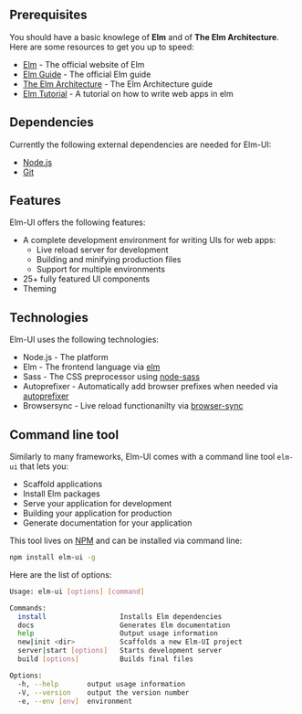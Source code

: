 ## Prerequisites
You should have a basic knowlege of **Elm** and of **The Elm Architecture**. Here are
some resources to get you up to speed:
* [Elm](http://elm-lang.org) - The official website of Elm
* [Elm Guide](http://guide.elm-lang.org) - The official Elm guide
* [The Elm Architecture](http://guide.elm-lang.org/architecture/) - The Elm Architecture guide
* [Elm Tutorial](http://www.elm-tutorial.org/en/) - A tutorial on how to write
  web apps in elm

## Dependencies
Currently the following external dependencies are needed for Elm-UI:
* [Node.js](https://nodejs.org/en/)
* [Git](https://git-scm.com)

## Features
Elm-UI offers the following features:
* A complete development environment for writing UIs for web apps:
  * Live reload server for development
  * Building and minifying production files
  * Support for multiple environments
* 25+ fully featured UI components
* Theming

## Technologies
Elm-UI uses the following technologies:
* Node.js - The platform
* Elm - The frontend language via [elm](https://www.npmjs.com/package/elm)
* Sass - The CSS preprocessor using [node-sass](https://www.npmjs.com/package/node-sass)
* Autoprefixer - Automatically add browser prefixes when needed via [autoprefixer](https://www.npmjs.com/package/autoprefixer)
* Browsersync - Live reload functionanilty via [browser-sync](https://www.npmjs.com/package/browser-sync)

## Command line tool
Similarly to many frameworks, Elm-UI comes with a
command line tool `elm-ui` that lets you:
* Scaffold applications
* Install Elm packages
* Serve your application for development
* Building your application for production
* Generate documentation for your application

This tool lives on [NPM](https://www.npmjs.com/package/elm-ui) and can be
installed via command line:

```bash
npm install elm-ui -g
```

Here are the list of options:
```bash
Usage: elm-ui [options] [command]

Commands:
  install                  Installs Elm dependencies
  docs                     Generates Elm documentation
  help                     Output usage information
  new|init <dir>           Scaffolds a new Elm-UI project
  server|start [options]   Starts development server
  build [options]          Builds final files

Options:
  -h, --help       output usage information
  -V, --version    output the version number
  -e, --env [env]  environment
```

